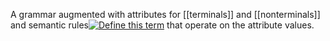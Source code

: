 A grammar augmented with attributes for [[terminals]] and [[nonterminals]] and semantic rules[![Define this term](https://www.cs.fsu.edu/~engelen/courses/COP402003/define.gif)](https://www.cs.fsu.edu/~engelen/courses/COP402003/board.html#semanticrule) that operate on the attribute values.